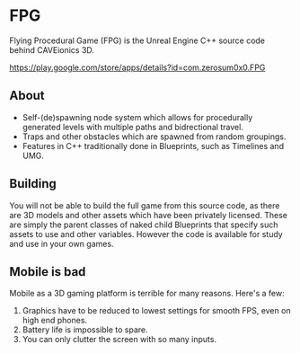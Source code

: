 # FPG
Flying Procedural Game (FPG) is the Unreal Engine C++ source code behind CAVEionics 3D.

https://play.google.com/store/apps/details?id=com.zerosum0x0.FPG

## About

- Self-(de)spawning node system which allows for procedurally generated levels with multiple paths and bidrectional travel.
- Traps and other obstacles which are spawned from random groupings.
- Features in C++ traditionally done in Blueprints, such as Timelines and UMG.

## Building

You will not be able to build the full game from this source code, as there are 3D models and other assets which have been privately licensed. These are simply the parent classes of naked child Blueprints that specify such assets to use and other variables. However the code is available for study and use in your own games.

## Mobile is bad

Mobile as a 3D gaming platform is terrible for many reasons. Here's a few:

1. Graphics have to be reduced to lowest settings for smooth FPS, even on high end phones.
2. Battery life is impossible to spare.
3. You can only clutter the screen with so many inputs.


